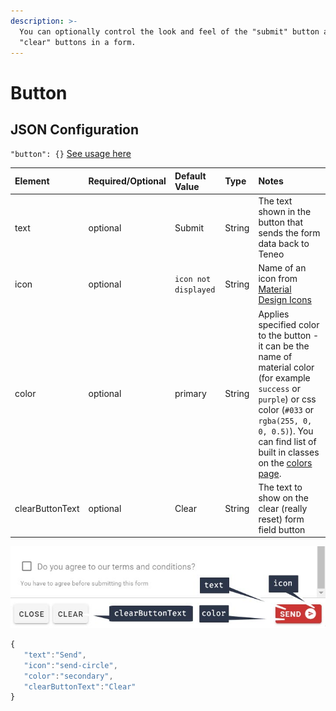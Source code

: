 ```yaml
---
description: >-
  You can optionally control the look and feel of the "submit" button and
  "clear" buttons in a form.
---
```


# Button

## JSON Configuration

`"button": {}` [See usage here](./#component-configuration)

| Element | Required/Optional | Default Value | Type | Notes |
| :--- | :--- | :--- | :--- | :--- |
| text | optional | Submit | String | The text shown in the button that sends the form data back to Teneo |
| icon | optional | `icon not displayed` | String | Name of an icon from [Material Design Icons](https://materialdesignicons.com/) |
| color | optional | primary | String |  Applies specified color to the button - it can be the name of material color \(for example `success` or `purple`\) or css color \(`#033` or `rgba(255, 0, 0, 0.5)`\). You can find list of built in classes on the [colors page](https://vuetifyjs.com/styles/colors#material-colors). |
| clearButtonText | optional | Clear | String | The text to show on the clear \(really reset\) form field button |

![](../../../../.gitbook/assets/button.jpg)

```javascript
{
   "text":"Send",
   "icon":"send-circle",
   "color":"secondary",
   "clearButtonText":"Clear"
}
```

